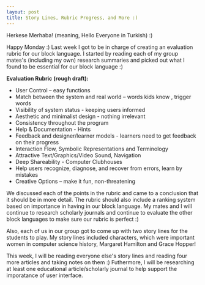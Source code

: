 ```yaml
---
layout: post
title: Story Lines, Rubric Progress, and More :)
---
```


Herkese Merhaba! (meaning, Hello Everyone in Turkish) :)

Happy Monday :) Last week I got to be in charge of creating an evaluation rubric for our block language. I started by reading each of my group mates's (including my own) research summaries and picked out what I found to be essential for our block language :) 

**Evaluation Rubric (rough draft):**

* User Control – easy functions
* Match between the system and real world – words kids know , trigger words
* Visibility of system status - keeping users informed
* Aesthetic and minimalist design - nothing irrelevant
* Consistency throughout the program  
* Help & Documentation - Hints
* Feedback and designer/learner models - learners need to get feedback on their progress
* Interaction Flow, Symbolic Representations and Terminology
* Attractive Text/Graphics/Video Sound, Navigation
* Deep Shareability - Computer Clubhouses
* Help users recognize, diagnose, and recover from errors, learn by mistakes
* Creative Options – make it fun, non-threatening


We discussed each of the points in the rubric and came to a conclusion that it should be in more detail. The rubric should also include a ranking system based on importance in having in our block language. My mates and I will continue to research scholarly journals and continue to evaluate the other block languages to make sure our rubric is perfect :) 

Also, each of us in our group got to come up with two story lines for the students to play. My story lines included characters, which were important women in computer science history, Margaret Hamilton and Grace Hopper! 

This week, I will be reading everyone else's story lines and reading four more articles and taking notes on them :) Futhermore, I will be researching at least one educational article/scholarly journal to help support the imporatance of user interface. 

